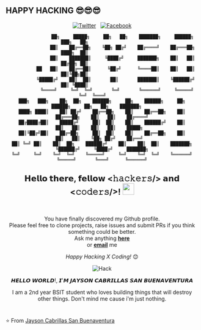 ## HAPPY HACKING 😎😎😎
<div align="center">
  
<a href="https://twitter.com/JaysonSanBuena1" target="_blank"><img src="https://img.shields.io/badge/Twitter-%231877F2.svg?&style=flat-square&logo=twitter&logoColor=white" alt="Twitter"></a> &nbsp; 
<a href="https://www.facebook.com/mkdirlove.git" target="_blank"><img src="https://img.shields.io/badge/Facebook-%231877F2.svg?&style=flat-square&logo=facebook&logoColor=white" alt="Facebook"></a>  <br>

                   ██╗     █████╗     ██╗   ██╗    ███████╗     ██████╗     ███╗   ██╗                    
                   ██║    ██╔══██╗    ╚██╗ ██╔╝    ██╔════╝    ██╔═══██╗    ████╗  ██║                    
                   ██║    ███████║     ╚████╔╝     ███████╗    ██║   ██║    ██╔██╗ ██║                    
              ██   ██║    ██╔══██║      ╚██╔╝      ╚════██║    ██║   ██║    ██║╚██╗██║                    
              ╚█████╔╝    ██║  ██║       ██║       ███████║    ╚██████╔╝    ██║ ╚████║                    
               ╚════╝     ╚═╝  ╚═╝       ╚═╝       ╚══════╝     ╚═════╝     ╚═╝  ╚═══╝       
    ███╗   ███╗    ██╗  ██╗    ██████╗     ██╗    ██████╗     ██╗          ██████╗     ██╗   ██╗    ███████╗    
    ████╗ ████║    ██║ ██╔╝    ██╔══██╗    ██║    ██╔══██╗    ██║         ██╔═══██╗    ██║   ██║    ██╔════╝
    ██╔████╔██║    █████╔╝     ██║  ██║    ██║    ██████╔╝    ██║         ██║   ██║    ██║   ██║    █████╗  
    ██║╚██╔╝██║    ██╔═██╗     ██║  ██║    ██║    ██╔══██╗    ██║         ██║   ██║    ╚██╗ ██╔╝    ██╔══╝  
    ██║ ╚═╝ ██║    ██║  ██╗    ██████╔╝    ██║    ██║  ██║    ███████╗    ╚██████╔╝     ╚████╔╝     ███████╗
    ╚═╝     ╚═╝    ╚═╝  ╚═╝    ╚═════╝     ╚═╝    ╚═╝  ╚═╝    ╚══════╝     ╚═════╝       ╚═══╝      ╚══════╝
                                                                                                      
<div align="center" width="50">


</div>



<h2> 𝗛𝗲𝗹𝗹𝗼 𝘁𝗵𝗲𝗿𝗲, 𝗳𝗲𝗹𝗹𝗼𝘄 <𝚑𝚊𝚌𝚔𝚎𝚛𝚜/> 𝗮𝗻𝗱 <𝚌𝚘𝚍𝚎𝚛𝚜/>! <img src="https://github.com/dheeraj-2000/dheeraj-2000/blob/master/gifs/Hi.gif" width="30px"></h2> <br>

You have finally discovered my Github profile. <br>
Please feel free to clone projects, raise issues and submit PRs if you think something could be better. <br>
Ask me anything <a href="https://github.com/mkdirlove/mkdirlove/issues/new"><b>here</b></a><br>
or <a href="mailto:sanbuenaventurajayson28@gmail.com"><b>email</b></a> me

<i>Happy Hacking X Coding!</i> 😊

</div>

<div align="center">

![Hack](https://avatars0.githubusercontent.com/u/52001009?s=460&u=1292c6a3f7ac594f6e8c8414f433692779be9285&v=4)


𝙃𝙀𝙇𝙇𝙊 𝙒𝙊𝙍𝙇𝘿!, 𝙄'𝙈 𝙅𝘼𝙔𝙎𝙊𝙉 𝘾𝘼𝘽𝙍𝙄𝙇𝙇𝘼𝙎 𝙎𝘼𝙉 𝘽𝙐𝙀𝙉𝘼𝙑𝙀𝙉𝙏𝙐𝙍𝘼

I am a 2nd year BSIT student who loves building things that will destroy other things. Don't mind me cause i'm just nothing.
</div>

#

⭐ From [Jayson Cabrillas San Buenaventura](http://mkdirlove.github.io/)
